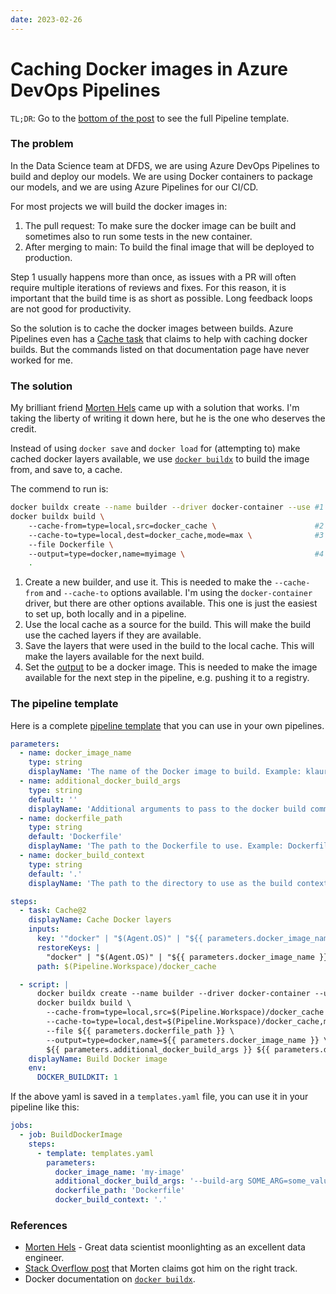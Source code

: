 ```yaml
---
date: 2023-02-26
---
```


# Caching Docker images in Azure DevOps Pipelines

`TL;DR`: Go to the [bottom of the post](#the-pipeline-template) to see the full Pipeline template.

### The problem

In the Data Science team at DFDS, we are using Azure DevOps Pipelines to build and deploy our models.
We are using Docker containers to package our models, and we are using Azure Pipelines for our CI/CD.

For most projects we will build the docker images in:

1. The pull request: To make sure the docker image can be built and sometimes also to run some tests in the new container.
1. After merging to main: To build the final image that will be deployed to production.

Step 1 usually happens more than once, as issues with a PR will often require multiple iterations of reviews and fixes.
For this reason, it is important that the build time is as short as possible. Long feedback loops are not good for productivity.

So the solution is to cache the docker images between builds. Azure Pipelines even has a [Cache task](https://learn.microsoft.com/en-us/azure/devops/pipelines/release/caching?view=azure-devops#docker-images) that claims to help with caching docker builds.
But the commands listed on that documentation page have never worked for me.

### The solution

My brilliant friend [Morten Hels](https://www.linkedin.com/in/morten-hels/) came up with a solution that works.
I'm taking the liberty of writing it down here, but he is the one who deserves the credit.

Instead of using `docker save` and `docker load` for (attempting to) make cached docker layers available, we use [`docker buildx`](https://docs.docker.com/engine/reference/commandline/buildx/) to build the image from, and save to, a cache.

The commend to run is:

```bash
docker buildx create --name builder --driver docker-container --use #1
docker buildx build \                                               
    --cache-from=type=local,src=docker_cache \                      #2
    --cache-to=type=local,dest=docker_cache,mode=max \              #3
    --file Dockerfile \                                             
    --output=type=docker,name=myimage \                             #4
    .
```

1. Create a new builder, and use it. This is needed to make the `--cache-from` and `--cache-to` options available. I'm using the `docker-container` driver, but there are other options available. This one is just the easiest to set up, both locally and in a pipeline.
1. Use the local cache as a source for the build. This will make the build use the cached layers if they are available.
1. Save the layers that were used in the build to the local cache. This will make the layers available for the next build.
1. Set the [output](https://docs.docker.com/engine/reference/commandline/buildx_build/#output) to be a docker image. This is needed to make the image available for the next step in the pipeline, e.g. pushing it to a registry.

### The pipeline template

Here is a complete [pipeline template](https://learn.microsoft.com/en-us/azure/devops/pipelines/process/templates?view=azure-devops) that you can use in your own pipelines.

```yaml
parameters:
  - name: docker_image_name
    type: string
    displayName: 'The name of the Docker image to build. Example: klaur-testing.'
  - name: additional_docker_build_args
    type: string
    default: ''
    displayName: 'Additional arguments to pass to the docker build command. Example: --build-arg SOME_ARG=some_value.'
  - name: dockerfile_path
    type: string
    default: 'Dockerfile'
    displayName: 'The path to the Dockerfile to use. Example: Dockerfile.'
  - name: docker_build_context
    type: string
    default: '.'
    displayName: 'The path to the directory to use as the build context. Example: .'

steps:
  - task: Cache@2
    displayName: Cache Docker layers
    inputs:
      key: '"docker" | "$(Agent.OS)" | "${{ parameters.docker_image_name }}" | ${{ parameters.dockerfile_path }}'
      restoreKeys: |
        "docker" | "$(Agent.OS)" | "${{ parameters.docker_image_name }}"
      path: $(Pipeline.Workspace)/docker_cache

  - script: |
      docker buildx create --name builder --driver docker-container --use
      docker buildx build \
        --cache-from=type=local,src=$(Pipeline.Workspace)/docker_cache \
        --cache-to=type=local,dest=$(Pipeline.Workspace)/docker_cache,mode=max \
        --file ${{ parameters.dockerfile_path }} \
        --output=type=docker,name=${{ parameters.docker_image_name }} \
        ${{ parameters.additional_docker_build_args }} ${{ parameters.docker_build_context }}
    displayName: Build Docker image
    env:
      DOCKER_BUILDKIT: 1
```

If the above yaml is saved in a `templates.yaml` file, you can use it in your pipeline like this:

```yaml
jobs:
  - job: BuildDockerImage
    steps:
      - template: templates.yaml
        parameters:
          docker_image_name: 'my-image'
          additional_docker_build_args: '--build-arg SOME_ARG=some_value'
          dockerfile_path: 'Dockerfile'
          docker_build_context: '.'
```

### References

- [Morten Hels](https://www.linkedin.com/in/morten-hels/) - Great data scientist moonlighting as an excellent data engineer.
- [Stack Overflow post](https://stackoverflow.com/a/69198252) that Morten claims got him on the right track.
- Docker documentation on [`docker buildx`](https://docs.docker.com/engine/reference/commandline/buildx/).
